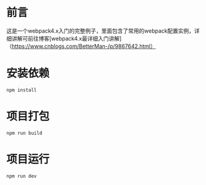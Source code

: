 # 前言
这是一个webpack4.x入门的完整例子，里面包含了常用的webpack配置实例，详细讲解可前往博客[webpack4.x最详细入门讲解]（https://www.cnblogs.com/BetterMan-/p/9867642.html）
# 安装依赖
```
npm install
```
# 项目打包
```
npm run build
```
# 项目运行

```
npm run dev
```

